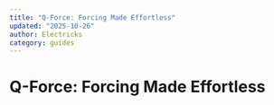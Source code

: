 ```yaml
---
title: "Q-Force: Forcing Made Effortless"
updated: "2025-10-26"
author: Electricks
category: guides
---
```


# Q-Force: Forcing Made Effortless

